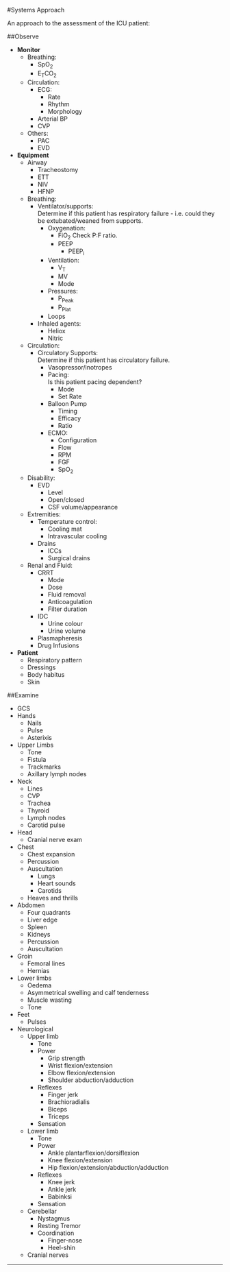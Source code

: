 #Systems Approach

An approach to the assessment of the ICU patient:

##Observe
* **Monitor**
    * Breathing:
        * SpO<sub>2</sub>
        * E<sub>T</sub>CO<sub>2</sub>
    * Circulation:
        * ECG:
            * Rate
            * Rhythm
            * Morphology
        * Arterial BP
        * CVP
    * Others:
        * PAC
        * EVD <br>
* **Equipment**
    * Airway
        * Tracheostomy
        * ETT
        * NIV
        * HFNP
    * Breathing:
        * Ventilator/supports:  
        Determine if this patient has respiratory failure - i.e. could they be extubated/weaned from supports.
            * Oxygenation:
                * FiO<sub>2</sub>
                Check P:F ratio.
                * PEEP
                    * PEEP<sub>i</sub>
            * Ventilation:
                * V<sub>T</sub>
                * MV
                * Mode
            * Pressures:
                * P<sub>Peak</sub>
                * P<sub>Plat</sub>
            * Loops
        * Inhaled agents:
            * Heliox
            * Nitric
    * Circulation:
        * Circulatory Supports:  
        Determine if this patient has circulatory failure.
            * Vasopressor/inotropes
            * Pacing:  
            Is this patient pacing dependent?
                * Mode
                * Set Rate
            * Balloon Pump
                * Timing
                * Efficacy
                * Ratio
            * ECMO:
                * Configuration
                * Flow
                * RPM
                * FGF
                * SpO<sub>2</sub>
    * Disability:
        * EVD
            * Level
            * Open/closed
            * CSF volume/appearance
    * Extremities:
        * Temperature control:
            * Cooling mat
            * Intravascular cooling
        * Drains
            * ICCs
            * Surgical drains
    * Renal and Fluid:
        * CRRT
            * Mode
            * Dose
            * Fluid removal
            * Anticoagulation
            * Filter duration
        * IDC
            * Urine colour
            * Urine volume
        * Plasmapheresis
        * Drug Infusions
* **Patient**
    * Respiratory pattern
    * Dressings
    * Body habitus
    * Skin



##Examine
* GCS
* Hands
    * Nails
    * Pulse
    * Asterixis
* Upper Limbs
    * Tone
    * Fistula
    * Trackmarks
    * Axillary lymph nodes
* Neck
    * Lines
    * CVP
    * Trachea
    * Thyroid
    * Lymph nodes
    * Carotid pulse
* Head
    * Cranial nerve exam
* Chest
    * Chest expansion
    * Percussion
    * Auscultation
        * Lungs
        * Heart sounds
        * Carotids
    * Heaves and thrills
* Abdomen
    * Four quadrants
    * Liver edge
    * Spleen
    * Kidneys
    * Percussion
    * Auscultation
* Groin
    * Femoral lines
    * Hernias
* Lower limbs
    * Oedema
    * Asymmetrical swelling and calf tenderness
    * Muscle wasting
    * Tone
* Feet
    * Pulses
* Neurological
    * Upper limb
        * Tone
        * Power
            * Grip strength
            * Wrist flexion/extension
            * Elbow flexion/extension
            * Shoulder abduction/adduction
        * Reflexes
            * Finger jerk
            * Brachioradialis
            * Biceps
            * Triceps
        * Sensation
    * Lower limb
        * Tone
        * Power
            * Ankle plantarflexion/dorsiflexion
            * Knee flexion/extension
            * Hip flexion/extension/abduction/adduction
        * Reflexes
            * Knee jerk
            * Ankle jerk
            * Babinksi
        * Sensation
    * Cerebellar
        * Nystagmus
        * Resting Tremor
        * Coordination
            * Finger-nose
            * Heel-shin
    * Cranial nerves


---
